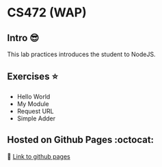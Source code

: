# CS472 (WAP)


## Intro :sunglasses:

This lab practices introduces the student to NodeJS.


## Exercises :star:

- Hello World
- My Module
- Request URL
- Simple Adder


## Hosted on Github Pages :octocat:

:link: [Link to github pages](https://github.com/chunkingz/CS472/tree/Week3Day1/node-exercises)
